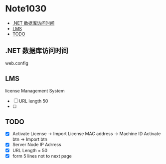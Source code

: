 # Note1030

<!-- MarkdownTOC -->

- [.NET 数据库访问时间](#net-数据库访问时间)
- [LMS](#lms)
- [TODO](#todo)

<!-- /MarkdownTOC -->

## .NET 数据库访问时间

web.config



## LMS

license Management System 

- [ ] URL length 50
- [ ]

## TODO

- [x] Activate License -> Import License  MAC address -> Machine ID Activate btn -> Import btn
- [x] Server Node IP Adrress
- [x] URL Length = 50
- [x] form 5 lines not to next page

